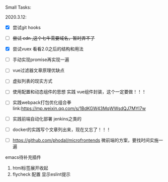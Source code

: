 Small Tasks:

2020.3.12:

- [x] 尝试git hooks

- [ ] ~~尝试 cdn ,这个七牛需要域名，暂时弄不了~~

- [x] 尝试vuex 看看2.0之后的结构和用法

- [ ] 手动实现promise再实现一遍

- [ ] vue过滤器文章原理优缺点

- [ ] 虚拟列表的现实方式

- [ ] 使用配置和动态组件的思想 实践 vue组件封装，这个一定要做！！！

- [ ] 实践webpack打包优化组合拳 link:https://mp.weixin.qq.com/s/1BdKGW43MqWWsdQJ7MYI7w

- [ ] 实践前端自动化部署 jenkins之类的

- [ ] docker的实践写个文章列出来，现在又忘了！！！

- [ ] https://github.com/phodal/microfrontends  微前端的方案，要找时间实施一遍



emacs待补充插件

1. html标签展开收起
2. flycheck 配置 显示eslint提示
